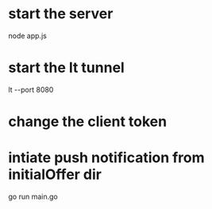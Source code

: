 # start the server
node app.js

# start the lt tunnel
lt --port 8080

# change the client token
# intiate push notification from initialOffer dir
go run main.go